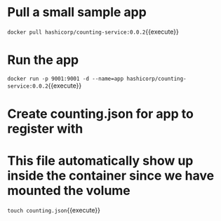 # Pull a small sample app
`docker pull hashicorp/counting-service:0.0.2`{{execute}}

# Run the app
`docker run -p 9001:9001 -d --name=app hashicorp/counting-service:0.0.2`{{execute}}

# Create counting.json for app to register with
# This file automatically show up inside the container since we have mounted the volume
`touch counting.json`{{execute}}